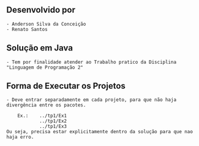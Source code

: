 ## Desenvolvido por
    - Anderson Silva da Conceição
    - Renato Santos

## Solução em Java
    - Tem por finalidade atender ao Trabalho pratico da Disciplina "Linguagem de Programação 2"

## Forma de Executar os Projetos
    - Deve entrar separadamente em cada projeto, para que não haja divergência entre os pacotes.

        Ex.:    ../tp1/Ex1 
                ../tp1/Ex2 
                ../tp1/Ex3
    Ou seja, precisa estar explicitamente dentro da solução para que nao haja erro.